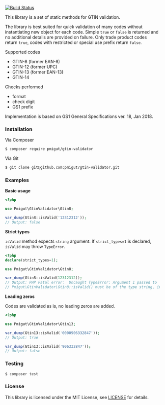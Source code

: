 [![Build Status](https://travis-ci.org/pmigut/gtin-validator.svg?branch=master)](https://travis-ci.org/pmigut/gtin-validator)

This library is a set of static methods for GTIN validation.

The library is best suited for quick validation of many codes without instantiating new object for each code.
Simple `true` or `false` is returned and no additional details are provided on failure. Only trade product codes return
 `true`, codes with restricted or special use prefix return `false`.

Supported codes
 
- GTIN-8 (former EAN-8)
- GTIN-12 (former UPC)
- GTIN-13 (former EAN-13)
- GTIN-14

Checks performed

- format
- check digit
- GS1 prefix

Implementation is based on GS1 General Specifications ver. 18, Jan 2018.


### Installation

Via Composer

```bash
$ composer require pmigut/gtin-validator
```

Via Git

```bash
$ git clone git@github.com:pmigut/gtin-validator.git
```

### Examples

**Basic usage**

```php
<?php

use Pmigut\GtinValidator\Gtin8;

var_dump(Gtin8::isValid('12312312'));
// Output: false

```

**Strict types**

`isValid` method expects `string` argument. If `strict_types=1` is declared, `isValid` may throw `TypeError`.

```php
<?php
declare(strict_types=1);

use Pmigut\GtinValidator\Gtin8;

var_dump(Gtin8::isValid(12312312));
// Output: PHP Fatal error:  Uncaught TypeError: Argument 1 passed to
// Pmigut\GtinValidator\Gtin8::isValid() must be of the type string, integer given
```

**Leading zeros**

Codes are validated as is, no leading zeros are added.

```php
<?php

use Pmigut\GtinValidator\Gtin13;

var_dump(Gtin13::isValid('0000906332847'));
// Output: true

var_dump(Gtin13::isValid('906332847'));
// Output: false
``` 

### Testing

```bash
$ composer test
```

### License

This library is licensed under the MIT License, see [LICENSE](LICENSE) for details.